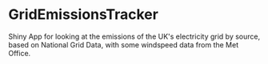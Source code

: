 # GridEmissionsTracker
Shiny App for looking at the emissions of the UK's electricity grid by source, based on National Grid Data, with some windspeed data from the Met Office.

